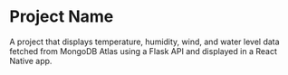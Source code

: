 # Project Name

A project that displays temperature, humidity, wind, and water level data fetched from MongoDB Atlas using a Flask API and displayed in a React Native app.


